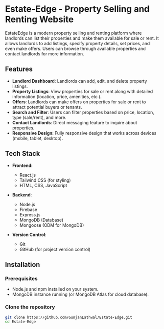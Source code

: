 # Estate-Edge - Property Selling and Renting Website

EstateEdge is a modern property selling and renting platform where landlords can list their properties and make them available for sale or rent. It allows landlords to add listings, specify property details, set prices, and even make offers. Users can browse through available properties and contact landlords for more information.

## Features

- **Landlord Dashboard**: Landlords can add, edit, and delete property listings.
- **Property Listings**: View properties for sale or rent along with detailed information (location, price, amenities, etc.).
- **Offers**: Landlords can make offers on properties for sale or rent to attract potential buyers or tenants.
- **Search and Filter**: Users can filter properties based on price, location, type (sale/rent), and more.
- **Contact Landlords**: Direct messaging feature to inquire about properties.
- **Responsive Design**: Fully responsive design that works across devices (mobile, tablet, desktop).

## Tech Stack

- **Frontend**:
  - React.js
  - Tailwind CSS (for styling)
  - HTML, CSS, JavaScript
  
- **Backend**:
  - Node.js
  - Firebase
  - Express.js
  - MongoDB (Database)
  - Mongoose (ODM for MongoDB)
  
- **Version Control**:
  - Git
  - GitHub (for project version control)

## Installation

### Prerequisites

- Node.js and npm installed on your system.
- MongoDB instance running (or MongoDB Atlas for cloud database).

### Clone the repository

```bash
git clone https://github.com/GunjanLathwal/Estate-Edge.git
cd Estate-Edge
